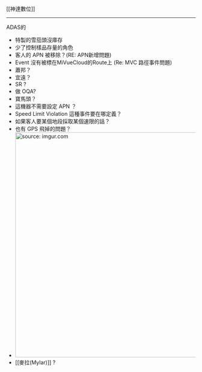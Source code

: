 [[神達數位]]

---

ADAS的
- 特製的雪茄頭沒庫存
- 少了控制樣品存量的角色
- 客人的 APN 被移除？(RE: APN新增問題)
- Event 沒有被標在MiVueCloud的Route上 (Re: MVC 路徑事件問題)
- 蕭邦？
- 宜遠？
- SR ?
- 做 OQA?
- 寶馬頭？
- 這機器不需要設定 APN ？
- Speed Limit Violation 這種事件要在哪定義？
- 如果客人要某個地段採取某個速限的話？
- 也有 GPS 飛掉的問題？
- <a href="https://imgur.com/3LLzxzB"><img src="https://i.imgur.com/3LLzxzB.png" title="source: imgur.com" width="600px"/></a>
- [[麥拉(Mylar)]] ?

